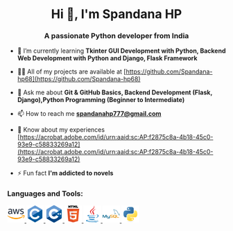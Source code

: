 <h1 align="center">Hi 👋, I'm Spandana HP</h1>
<h3 align="center">A passionate Python developer from India</h3>

- 🌱 I’m currently learning **Tkinter GUI Development with Python, Backend Web Development with Python and Django, Flask Framework**

- 👨‍💻 All of my projects are available at [https://github.com/Spandana-hp68](https://github.com/Spandana-hp68)

- 💬 Ask me about **Git & GitHub Basics, Backend Development (Flask, Django),Python Programming (Beginner to Intermediate)**

- 📫 How to reach me **spandanahp777@gmail.com**

- 📄 Know about my experiences [https://acrobat.adobe.com/id/urn:aaid:sc:AP:f2875c8a-4b18-45c0-93e9-c58833269a12](https://acrobat.adobe.com/id/urn:aaid:sc:AP:f2875c8a-4b18-45c0-93e9-c58833269a12)

- ⚡ Fun fact **I'm addicted to novels**


<p align="left">
</p>

<h3 align="left">Languages and Tools:</h3>
<p align="left"> <a href="https://aws.amazon.com" target="_blank" rel="noreferrer"> <img src="https://raw.githubusercontent.com/devicons/devicon/master/icons/amazonwebservices/amazonwebservices-original-wordmark.svg" alt="aws" width="40" height="40"/> </a> <a href="https://www.cprogramming.com/" target="_blank" rel="noreferrer"> <img src="https://raw.githubusercontent.com/devicons/devicon/master/icons/c/c-original.svg" alt="c" width="40" height="40"/> </a> <a href="https://www.w3schools.com/cpp/" target="_blank" rel="noreferrer"> <img src="https://raw.githubusercontent.com/devicons/devicon/master/icons/cplusplus/cplusplus-original.svg" alt="cplusplus" width="40" height="40"/> </a> <a href="https://www.w3.org/html/" target="_blank" rel="noreferrer"> <img src="https://raw.githubusercontent.com/devicons/devicon/master/icons/html5/html5-original-wordmark.svg" alt="html5" width="40" height="40"/> </a> <a href="https://www.java.com" target="_blank" rel="noreferrer"> <img src="https://raw.githubusercontent.com/devicons/devicon/master/icons/java/java-original.svg" alt="java" width="40" height="40"/> </a> <a href="https://www.mysql.com/" target="_blank" rel="noreferrer"> <img src="https://raw.githubusercontent.com/devicons/devicon/master/icons/mysql/mysql-original-wordmark.svg" alt="mysql" width="40" height="40"/> </a> <a href="https://www.python.org" target="_blank" rel="noreferrer"> <img src="https://raw.githubusercontent.com/devicons/devicon/master/icons/python/python-original.svg" alt="python" width="40" height="40"/> </a> </p>
